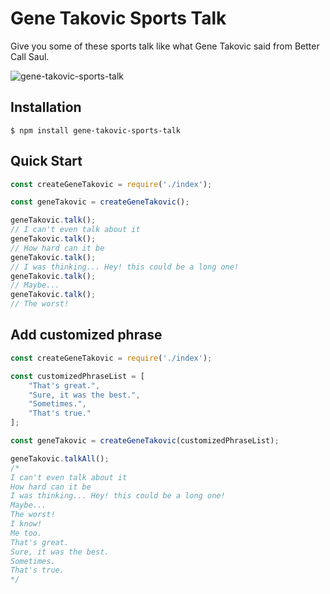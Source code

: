 # Gene Takovic Sports Talk

Give you some of these sports talk like what Gene Takovic said from Better Call Saul.

![gene-takovic-sports-talk](https://i.imgur.com/USCQWKU.jpg)

## Installation

```shell
$ npm install gene-takovic-sports-talk
```

## Quick Start

```javascript
const createGeneTakovic = require('./index');

const geneTakovic = createGeneTakovic();

geneTakovic.talk();
// I can't even talk about it
geneTakovic.talk();
// How hard can it be
geneTakovic.talk();
// I was thinking... Hey! this could be a long one!
geneTakovic.talk();
// Maybe...
geneTakovic.talk();
// The worst!
```

## Add customized phrase

```javascript
const createGeneTakovic = require('./index');

const customizedPhraseList = [
    "That's great.",
    "Sure, it was the best.",
    "Sometimes.",
    "That's true."
];

const geneTakovic = createGeneTakovic(customizedPhraseList);

geneTakovic.talkAll();
/*
I can't even talk about it
How hard can it be
I was thinking... Hey! this could be a long one!
Maybe...
The worst!
I know!
Me too.
That's great.
Sure, it was the best.
Sometimes.
That's true.
*/
```